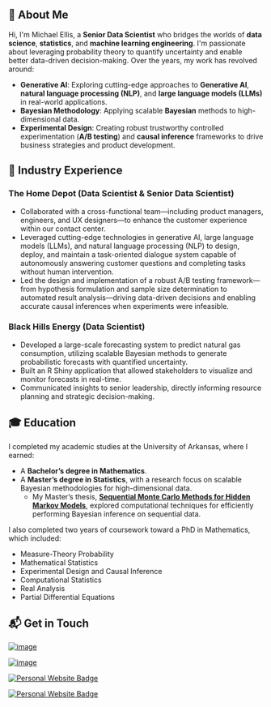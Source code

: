 ## 👋 About Me

Hi, I'm Michael Ellis, a **Senior Data Scientist** who bridges the worlds of **data science**, **statistics**, and **machine learning engineering**. I'm passionate about leveraging probability theory to quantify uncertainty and enable better data-driven decision-making. Over the years, my work has revolved around:

- **Generative AI**: Exploring cutting-edge approaches to **Generative AI**, **natural language processing (NLP)**, and **large language models (LLMs)** in real-world applications.
- **Bayesian Methodology**: Applying scalable **Bayesian** methods to high-dimensional data.
- **Experimental Design**: Creating robust trustworthy controlled experimentation (**A/B testing**) and **causal inference** frameworks to drive business strategies and product development.

## 💼 Industry Experience

### The Home Depot (Data Scientist & Senior Data Scientist)
- Collaborated with a cross-functional team—including product managers, engineers, and UX designers—to enhance the customer experience within our contact center.
- Leveraged cutting-edge technologies in generative AI, large language models (LLMs), and natural language processing (NLP) to design, deploy, and maintain a task-oriented dialogue system capable of autonomously answering customer questions and completing tasks without human intervention.
- Led the design and implementation of a robust A/B testing framework—from hypothesis formulation and sample size determination to automated result analysis—driving data-driven decisions and enabling accurate causal inferences when experiments were infeasible.

### Black Hills Energy (Data Scientist)
- Developed a large-scale forecasting system to predict natural gas consumption, utilizing scalable Bayesian methods to generate probabilistic forecasts with quantified uncertainty.
- Built an R Shiny application that allowed stakeholders to visualize and monitor forecasts in real-time.
- Communicated insights to senior leadership, directly informing resource planning and strategic decision-making.

## 🎓 Education

I completed my academic studies at the University of Arkansas, where I earned:
- A **Bachelor’s degree in Mathematics**.
- A **Master’s degree in Statistics**, with a research focus on scalable Bayesian methodologies for high-dimensional data.
  - My Master’s thesis, [**Sequential Monte Carlo Methods for Hidden Markov Models**](https://scholarworks.uark.edu/cgi/viewcontent.cgi?article=4519&context=etd), explored computational techniques for efficiently performing Bayesian inference on sequential data.

I also completed two years of coursework toward a PhD in Mathematics, which included:
- Measure-Theory Probability
- Mathematical Statistics
- Experimental Design and Causal Inference
- Computational Statistics
- Real Analysis
- Partial Differential Equations

## 📬 Get in Touch

[![image](https://img.shields.io/badge/Gmail-D14836?style=for-the-badge&logo=gmail&logoColor=white)](mailto:michaelellis003@gmail.com) 

[![image](https://img.shields.io/badge/LinkedIn-0077B5?style=for-the-badge&logo=linkedin&logoColor=white)](https://www.linkedin.com/in/michaelellis003) 

[![Personal Website Badge](https://img.shields.io/badge/www.mlellis.com-blue?style=for-the-badge)](https://www.mlellis.com)

<a href="https://your-personal-website.com" target="_blank">
  <img src="https://img.shields.io/badge/Personal%20Website-blue?style=for-the-badge" alt="Personal Website Badge" />
</a>
